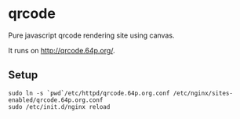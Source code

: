 qrcode
======

Pure javascript qrcode rendering site using canvas.

It runs on http://qrcode.64p.org/.

Setup
-----

    sudo ln -s `pwd`/etc/httpd/qrcode.64p.org.conf /etc/nginx/sites-enabled/qrcode.64p.org.conf
    sudo /etc/init.d/nginx reload

